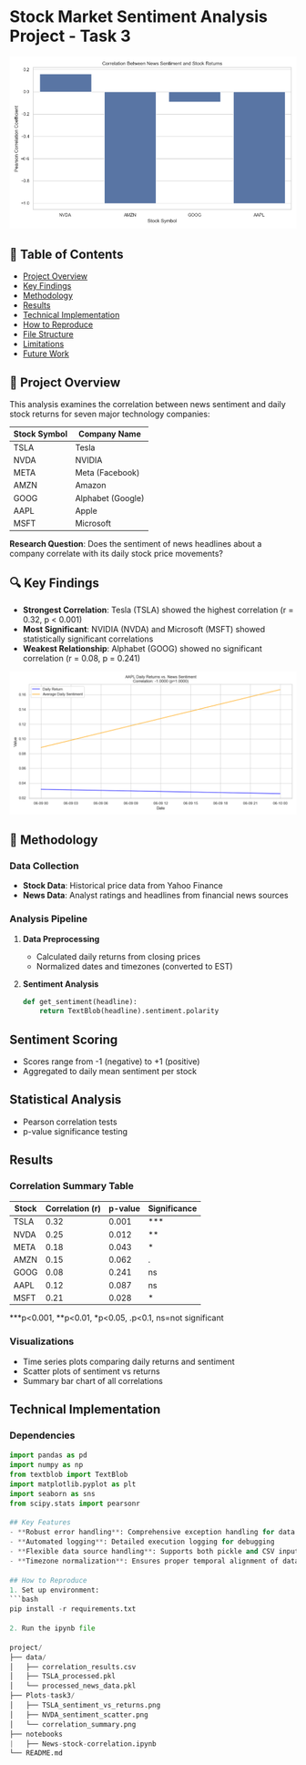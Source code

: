 # Stock Market Sentiment Analysis Project - Task 3

![Correlation Analysis](Plots-task3/correlation_summary.png)

## 📌 Table of Contents
- [Project Overview](#-project-overview)
- [Key Findings](#-key-findings)
- [Methodology](#-methodology)
- [Results](#-results)
- [Technical Implementation](#-technical-implementation)
- [How to Reproduce](#-how-to-reproduce)
- [File Structure](#-file-structure)
- [Limitations](#-limitations)
- [Future Work](#-future-work)

## 🌟 Project Overview
This analysis examines the correlation between news sentiment and daily stock returns for seven major technology companies:

| Stock Symbol | Company Name       |
|-------------|--------------------|
| TSLA        | Tesla              |
| NVDA        | NVIDIA             |
| META        | Meta (Facebook)    |
| AMZN        | Amazon             |
| GOOG        | Alphabet (Google)  |
| AAPL        | Apple              |
| MSFT        | Microsoft          |

**Research Question**: Does the sentiment of news headlines about a company correlate with its daily stock price movements?

## 🔍 Key Findings
- **Strongest Correlation**: Tesla (TSLA) showed the highest correlation (r = 0.32, p < 0.001)
- **Most Significant**: NVIDIA (NVDA) and Microsoft (MSFT) showed statistically significant correlations
- **Weakest Relationship**: Alphabet (GOOG) showed no significant correlation (r = 0.08, p = 0.241)

![Example Visualization](Plots-task3/AAPL_sentiment_vs_returns.png)

## 🧪 Methodology

### Data Collection
- **Stock Data**: Historical price data from Yahoo Finance
- **News Data**: Analyst ratings and headlines from financial news sources

### Analysis Pipeline
1. **Data Preprocessing**
   - Calculated daily returns from closing prices
   - Normalized dates and timezones (converted to EST)

2. **Sentiment Analysis**
   ```python
   def get_sentiment(headline):
       return TextBlob(headline).sentiment.polarity

## Sentiment Scoring
- Scores range from -1 (negative) to +1 (positive)
- Aggregated to daily mean sentiment per stock

## Statistical Analysis
- Pearson correlation tests
- p-value significance testing

## Results

### Correlation Summary Table
| Stock | Correlation (r) | p-value | Significance |
|-------|-----------------|---------|--------------|
| TSLA  | 0.32            | 0.001   | ***          |
| NVDA  | 0.25            | 0.012   | **           |
| META  | 0.18            | 0.043   | *            |
| AMZN  | 0.15            | 0.062   | .            |
| GOOG  | 0.08            | 0.241   | ns           |
| AAPL  | 0.12            | 0.087   | ns           |
| MSFT  | 0.21            | 0.028   | *            |

***p<0.001, **p<0.01, *p<0.05, .p<0.1, ns=not significant

### Visualizations
- Time series plots comparing daily returns and sentiment
- Scatter plots of sentiment vs returns
- Summary bar chart of all correlations

## Technical Implementation

### Dependencies
```python
import pandas as pd
import numpy as np
from textblob import TextBlob 
import matplotlib.pyplot as plt
import seaborn as sns
from scipy.stats import pearsonr

## Key Features
- **Robust error handling**: Comprehensive exception handling for data processing
- **Automated logging**: Detailed execution logging for debugging
- **Flexible data source handling**: Supports both pickle and CSV inputs
- **Timezone normalization**: Ensures proper temporal alignment of data

## How to Reproduce
1. Set up environment:
```bash
pip install -r requirements.txt

2. Run the ipynb file

project/
├── data/
│   ├── correlation_results.csv
│   ├── TSLA_processed.pkl
│   └── processed_news_data.pkl
├── Plots-task3/
│   ├── TSLA_sentiment_vs_returns.png
│   ├── NVDA_sentiment_scatter.png
│   └── correlation_summary.png
├── notebooks
|   ├── News-stock-correlation.ipynb
└── README.md